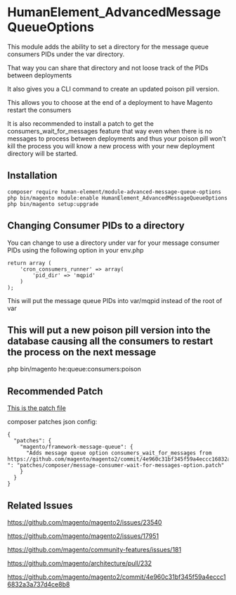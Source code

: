 # HumanElement_AdvancedMessageQueueOptions

This module adds the ability to set a directory for the message queue consumers PIDs under the var directory.

That way you can share that directory and not loose track of the PIDs between deployments

It also gives you a CLI command to create an updated poison pill version.

This allows you to choose at the end of a deployment to have Magento restart the consumers

It is also recommended to install a patch to get the consumers_wait_for_messages feature that way even when there is no messages to process between deployments and thus your poison pill won't kill the process you will know a new process with your new deployment directory will be started.

## Installation

```
composer require human-element/module-advanced-message-queue-options
php bin/magento module:enable HumanElement_AdvancedMessageQueueOptions
php bin/magento setup:upgrade
```

## Changing Consumer PIDs to a directory

You can change to use a directory under var for your message consumer PIDs using the following option in your env.php

```
return array (
    'cron_consumers_runner' => array(
        'pid_dir' => 'mqpid'
    )
);
```

This will put the message queue PIDs into var/mqpid instead of the root of var

## This will put a new poison pill version into the database causing all the consumers to restart the process on the next message

php bin/magento he:queue:consumers:poison

## Recommended Patch

[This is the patch file](recommended_patches/composer/message-consumer-wait-for-messages-option.patch)

composer patches json config:
```
{
  "patches": {
    "magento/framework-message-queue": {
      "Adds message queue option consumers_wait_for_messages from https://github.com/magento/magento2/commit/4e960c31bf345f59a4eccc16832a3a737d4ce8b8 ": "patches/composer/message-consumer-wait-for-messages-option.patch"
    }
  }
}
```


## Related Issues

https://github.com/magento/magento2/issues/23540

https://github.com/magento/magento2/issues/17951

https://github.com/magento/community-features/issues/181

https://github.com/magento/architecture/pull/232

https://github.com/magento/magento2/commit/4e960c31bf345f59a4eccc16832a3a737d4ce8b8

